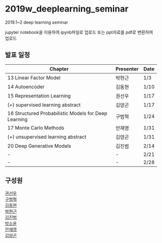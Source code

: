# 2019w_deeplearning_seminar
2019.1~2 deep learning seminar

jupyter notebook을 이용하여 ipynb파일로 업로드
또는 ppt자료를 pdf로 변환하여 업로드

## 발표 일정

 Chapter | Presenter | Date
 ---|---|---
 13 Linear Factor Model | 박현근 | 1/3 
 14 Autoencoder  | 김동현 | 1/10 
 15 Representation Learning | 권선우 | 1/17 
 (+) supervised learning abstract | 김양곤 | 1/17
 16 Structured Probabilistic Models for Deep Learning | 구범혁 | 1/24 
 17 Monte Carlo Methods | 안재영 | 1/31 
 (+) unsupervised learning abstract | 김양곤 | 1/31 
 20 Deep Generative Models | 김진범 | 2/14 
 - | - | 2/21 
 - | - | 2/28 

## 구성원
[권선우](https://github.com/sunwoo91)  
[구범혁](https://github.com/llamakoo)  
[김동현](https://github.com/henniekim)  
[박현근](https://github.com/hgeun)  
[김진범](https://github.com/rubai1597)  
[방소윤](https://github.com/bbangso)  
[안재영](https://github.com/93ahnjy)  
[김양곤](https://github.com/pixar0407)  
